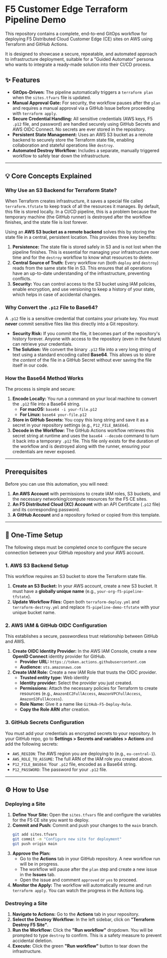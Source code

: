 # F5 Customer Edge Terraform Pipeline Demo

This repository contains a complete, end-to-end GitOps workflow for deploying F5 Distributed Cloud Customer Edge (CE) sites on AWS using Terraform and GitHub Actions.

It is designed to showcase a secure, repeatable, and automated approach to infrastructure deployment, suitable for a "Guided Automator" persona who wants to integrate a ready-made solution into their CI/CD process.

## ✨ Features

* **GitOps-Driven:** The pipeline automatically triggers a `terraform plan` when the `sites.tfvars` file is updated.
* **Manual Approval Gate:** For security, the workflow pauses after the `plan` and requires a manual approval via a GitHub Issue before proceeding with `terraform apply`.
* **Secure Credential Handling:** All sensitive credentials (AWS keys, F5 `.p12` file, and password) are handled securely using GitHub Secrets and AWS OIDC Connect. No secrets are ever stored in the repository.
* **Persistent State Management:** Uses an AWS S3 bucket as a remote backend to securely store the Terraform state file, enabling collaboration and stateful operations like `destroy`.
* **Automated Destroy Workflow:** Includes a separate, manually triggered workflow to safely tear down the infrastructure.

---

## 💡 Core Concepts Explained

### Why Use an S3 Backend for Terraform State?

When Terraform creates infrastructure, it saves a special file called `terraform.tfstate` to keep track of all the resources it manages. By default, this file is stored locally. In a CI/CD pipeline, this is a problem because the temporary machine (the GitHub runner) is destroyed after the workflow finishes, and the state file is lost forever.

Using an **AWS S3 bucket as a remote backend** solves this by storing the state file in a central, persistent location. This provides three key benefits:

1.  **Persistence:** The state file is stored safely in S3 and is not lost when the pipeline finishes. This is essential for managing your infrastructure over time and for the `destroy` workflow to know what resources to delete.
2.  **Central Source of Truth:** Every workflow run (both `deploy` and `destroy`) reads from the same state file in S3. This ensures that all operations have an up-to-date understanding of the infrastructure, preventing conflicts.
3.  **Security:** You can control access to the S3 bucket using IAM policies, enable encryption, and use versioning to keep a history of your state, which helps in case of accidental changes.

### Why Convert the `.p12` File to Base64?

A `.p12` file is a sensitive credential that contains your private key. You must **never** commit sensitive files like this directly into a Git repository.

* **Security Risk:** If you commit the file, it becomes part of the repository's history forever. Anyone with access to the repository (even in the future) can retrieve your credentials.
* **The Solution:** We convert the binary `.p12` file into a very long string of text using a standard encoding called **Base64**. This allows us to store the *content* of the file in a GitHub Secret without ever saving the file itself in our code.

### How the Base64 Method Works

The process is simple and secure:

1.  **Encode Locally:** You run a command on your local machine to convert the `.p12` file into a Base64 string.
    * **For macOS:** `base64 -i your-file.p12`
    * **For Linux:** `base64 your-file.p12`
2.  **Store in GitHub Secrets:** You copy this long string and save it as a secret in your repository settings (e.g., `P12_FILE_BASE64`).
3.  **Decode in the Workflow:** The GitHub Actions workflow retrieves this secret string at runtime and uses the `base64 --decode` command to turn it back into a temporary `.p12` file. This file only exists for the duration of the workflow and is destroyed along with the runner, ensuring your credentials are never exposed.

---

## Prerequisites

Before you can use this automation, you will need:

1.  **An AWS Account** with permissions to create IAM roles, S3 buckets, and the necessary networking/compute resources for the F5 CE sites.
2.  **An F5 Distributed Cloud (XC) Account** with an API Certificate (`.p12` file) and its corresponding password.
3.  **A GitHub Account** and a repository forked or copied from this template.

---

## 🚀 One-Time Setup

The following steps must be completed once to configure the secure connection between your GitHub repository and your AWS account.

### 1. AWS S3 Backend Setup

This workflow requires an S3 bucket to store the Terraform state file.

1.  **Create an S3 Bucket:** In your AWS account, create a new S3 bucket. It must have a **globally unique name** (e.g., `your-org-f5-pipeline-tfstate`).
2.  **Update Workflow Files:** Open both `terraform-deploy.yml` and `terraform-destroy.yml` and replace `f5-pipeline-demo-tfstate` with your unique bucket name.

### 2. AWS IAM & GitHub OIDC Configuration

This establishes a secure, passwordless trust relationship between GitHub and AWS.

1.  **Create OIDC Identity Provider:** In the AWS IAM Console, create a new **OpenID Connect** identity provider for GitHub.
    * **Provider URL:** `https://token.actions.githubusercontent.com`
    * **Audience:** `sts.amazonaws.com`
2.  **Create IAM Role:** Create a new IAM Role that trusts the OIDC provider.
    * **Trusted entity type:** Web identity
    * **Identity provider:** Select the provider you just created.
    * **Permissions:** Attach the necessary policies for Terraform to create resources (e.g., `AmazonEC2FullAccess`, `AmazonVPCFullAccess`, `AmazonS3FullAccess`).
    * **Role Name:** Give it a name like `GitHub-F5-Deploy-Role`.
    * **Copy the Role ARN** after creation.

### 3. GitHub Secrets Configuration

You must add your credentials as encrypted secrets to your repository. In your GitHub repo, go to **Settings > Secrets and variables > Actions** and add the following secrets:

* `AWS_REGION`: The AWS region you are deploying to (e.g., `eu-central-1`).
* `AWS_ROLE_TO_ASSUME`: The full ARN of the IAM role you created above.
* `P12_FILE_BASE64`: Your `.p12` file, encoded as a Base64 string.
* `P12_PASSWORD`: The password for your `.p12` file.

---

## ⚙️ How to Use

### Deploying a Site

1.  **Define Your Site:** Open the `sites.tfvars` file and configure the variables for the F5 CE site you want to deploy.
2.  **Commit and Push:** Commit and push your changes to the `main` branch.
    ```bash
    git add sites.tfvars
    git commit -m "Configure new site for deployment"
    git push origin main
    ```
3.  **Approve the Plan:**
    * Go to the **Actions** tab in your GitHub repository. A new workflow run will be in progress.
    * The workflow will pause after the `plan` step and create a new issue in the **Issues** tab.
    * Open the issue and comment `approved` or `yes` to proceed.
4.  **Monitor the Apply:** The workflow will automatically resume and run `terraform apply`. You can watch the progress in the Actions log.

### Destroying a Site

1.  **Navigate to Actions:** Go to the **Actions** tab in your repository.
2.  **Select the Destroy Workflow:** In the left sidebar, click on **"Terraform Destroy F5 Site"**.
3.  **Run the Workflow:** Click the **"Run workflow"** dropdown. You will be prompted to type `destroy` to confirm. This is a safety measure to prevent accidental deletion.
4.  **Execute:** Click the green **"Run workflow"** button to tear down the infrastructure.
